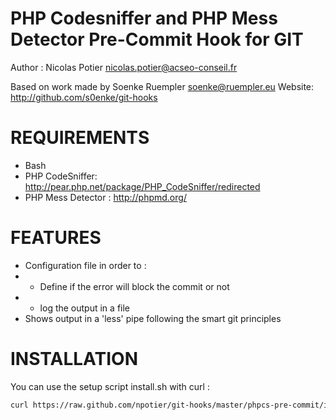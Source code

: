 PHP Codesniffer and PHP Mess Detector Pre-Commit Hook for GIT
================================
Author : Nicolas Potier <nicolas.potier@acseo-conseil.fr>

Based on work made by Soenke Ruempler <soenke@ruempler.eu>
Website: http://github.com/s0enke/git-hooks

# REQUIREMENTS

 * Bash
 * PHP CodeSniffer: http://pear.php.net/package/PHP_CodeSniffer/redirected
 * PHP Mess Detector : http://phpmd.org/


# FEATURES

 * Configuration file in order to :
 * * Define if the error will block the commit or not
 * * log the output in a file
 * Shows output in a 'less' pipe following the smart git principles
 

# INSTALLATION

You can use the setup script install.sh with curl : 
```bash
curl https://raw.github.com/npotier/git-hooks/master/phpcs-pre-commit/install.sh -o ./install.sh && chmod +x ./install.sh && ./install.sh
```